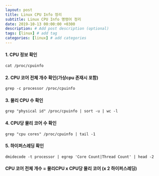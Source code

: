```yaml
---
layout: post
title: Linux CPU Info 정리
subtitle: Linux CPU Info 명령어 정리
date: 2019-10-13 00:00:00 +0300
description: # Add post description (optional)
tags: [linux] # add tag
categories: [linux] # add categories
---
```


#### 1. CPU 정보 확인

    cat /proc/cpuinfo

#### 2. CPU 코어 전체 개수 확인(가상cpu 존재시 포함)

    grep -c processor /proc/cpuinfo

#### 3. 물리 CPU 수 확인

    grep "physical id" /proc/cpuinfo | sort -u | wc -l

#### 4. CPU당 물리 코어 수 확인

    grep "cpu cores" /proc/cpuinfo | tail -1

#### 5. 하이퍼스레딩 확인

    dmidecode -t processor | egrep 'Core Count|Thread Count' | head -2

#### CPU 코어 전체 개수 = 물리CPU x CPU당 물리 코어 (x 2 하이퍼스레딩)
